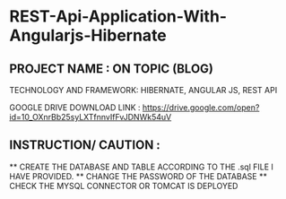 # REST-Api-Application-With-Angularjs-Hibernate

PROJECT NAME : ON TOPIC (BLOG)
-------------------------------
TECHNOLOGY AND FRAMEWORK: HIBERNATE, ANGULAR JS, REST API

GOOGLE DRIVE DOWNLOAD LINK : https://drive.google.com/open?id=10_OXnrBb25syLXTfnnvIfFvJDNWk54uV

INSTRUCTION/ CAUTION : 
----------------------------------------------------------------------------
**  CREATE THE DATABASE AND TABLE ACCORDING TO THE .sql FILE I HAVE PROVIDED.
**  CHANGE THE PASSWORD OF THE DATABASE
** CHECK THE MYSQL CONNECTOR OR TOMCAT IS DEPLOYED

